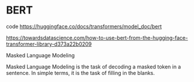 # BERT
code 
https://huggingface.co/docs/transformers/model_doc/bert

https://towardsdatascience.com/how-to-use-bert-from-the-hugging-face-transformer-library-d373a22b0209

Masked Language Modeling

Masked Language Modeling is the task of decoding a masked token in a sentence. In simple terms, it is the task of filling in the blanks.